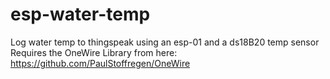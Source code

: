 # esp-water-temp
Log water temp to thingspeak using an esp-01 and a ds18B20 temp sensor
Requires the OneWire Library from here: https://github.com/PaulStoffregen/OneWire
